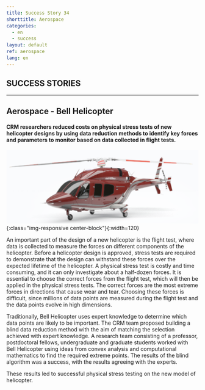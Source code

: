 ```yaml
---
title: Success Story 34
shorttitle: Aerospace
categories: 
  - en
  - success
layout: default
ref: aerospace
lang: en
---
```


## SUCCESS STORIES 

------

## Aerospace - Bell Helicopter

#### CRM researchers reduced costs on physical stress tests of new helicopter designs by using data reduction methods to identify key forces and parameters to monitor based on data collected in flight tests. 

![helicopter](/img/portfolio/Helicopter.png){:class="img-responsive center-block"}{:width=120}

An important part of the design of a new helicopter is the flight test,
where data is collected to measure the forces on different components of
the helicopter. Before a helicopter design is approved, stress tests are required to 
demonstrate that the design can withstand these forces over the expected lifetime
of the helicopter. A physical stress test is costly and time consuming,
and it can only investigate about a half-dozen forces. It is essential
to choose the correct forces from the flight test, which will then be
applied in the physical stress tests. The correct forces are the most extreme
forces in directions that cause wear and tear.
Choosing these forces is difficult, since millions of data points are
measured during the flight test and the data points evolve in high
dimensions.

Traditionally, Bell Helicopter uses expert knowledge to determine which data points are
likely to be important. The CRM team proposed
building a blind data reduction method with the aim of matching the selection achieved with expert knowledge. A research team consisting of a
professor, postdoctoral fellows, undergraduate and graduate
students worked with Bell Helicopter using ideas from convex
analysis and computational mathematics to find the required extreme
points. The results of the blind algorithm was a success, with the results
agreeing with the experts. 

These results led to successful physical stress testing on the new model of helicopter.

